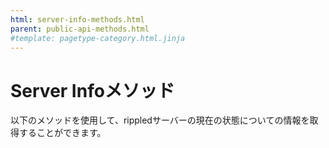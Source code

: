 ```yaml
---
html: server-info-methods.html
parent: public-api-methods.html
#template: pagetype-category.html.jinja
---
```

# Server Infoメソッド

以下のメソッドを使用して、rippledサーバーの現在の状態についての情報を取得することができます。
